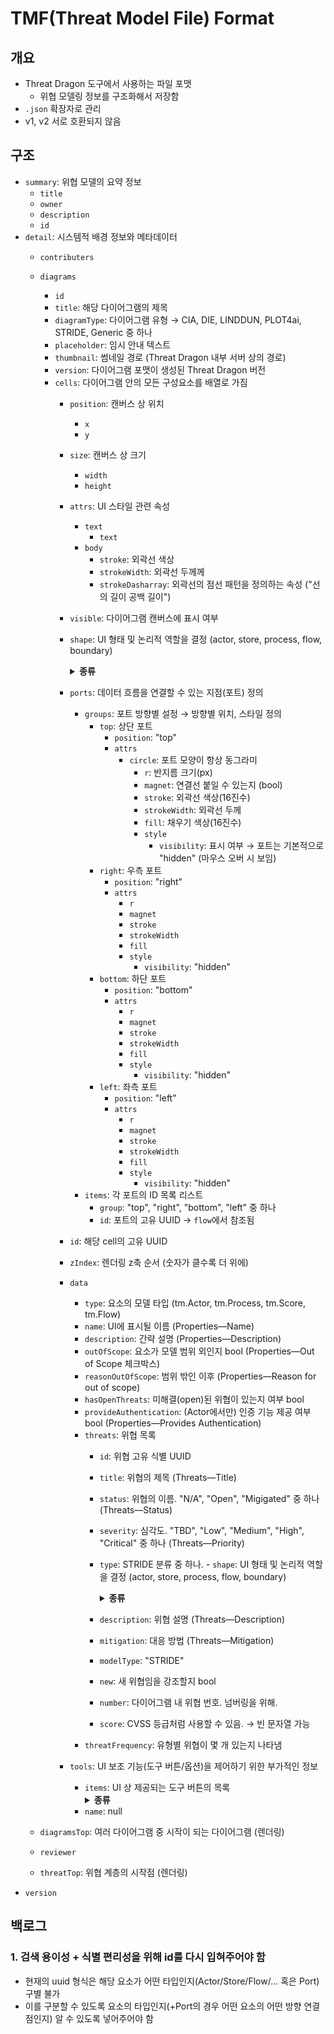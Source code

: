 # TMF(Threat Model File) Format

## 개요
- Threat Dragon 도구에서 사용하는 파일 포맷
    - 위협 모델링 정보를 구조화해서 저장함
- `.json` 확장자로 관리
- v1, v2 서로 호환되지 않음

## 구조
- `summary`: 위협 모델의 요약 정보
    - `title`
    - `owner`
    - `description`
    - `id`
- `detail`: 시스템적 배경 정보와 메타데이터
    - `contributers`
    - `diagrams`
        - `id`
        - `title`: 해당 다이어그램의 제목
        - `diagramType`: 다이어그램 유형 → CIA, DIE, LINDDUN, PLOT4ai, STRIDE, Generic 중 하나
        - `placeholder`: 임시 안내 텍스트
        - `thumbnail`: 썸네일 경로 (Threat Dragon 내부 서버 상의 경로)
        - `version`: 다이어그램 포맷이 생성된 Threat Dragon 버전
        - `cells`: 다이어그램 안의 모든 구성요소를 배열로 가짐
            - `position`: 캔버스 상 위치
                - `x`
                - `y`
            - `size`: 캔버스 상 크기
                - `width`
                - `height`
            - `attrs`: UI 스타일 관련 속성
                - `text`
                    - `text`
                - `body`
                    - `stroke`: 외곽선 색상
                    - `strokeWidth`: 외곽선 두께께
                    - `strokeDasharray`: 외곽선의 점선 패턴을 정의하는 속성 ("선의 길이 공백 길이")
            - `visible`: 다이어그램 캔버스에 표시 여부
            - `shape`: UI 형태 및 논리적 역할을 결정 (actor, store, process, flow, boundary)
                <details>
                    <summary><b>종류</b></summary>
                    <div>
                        <li>actor: 사용자/외부 시스템</li>
                        <li>store: 데이터 저장소</li>
                        <li>process: 내부 처리 기능</li>
                        <li>flow: 흐름선(연결선)</li>
                        <li>boundary: 트러스트 경계</li>
                    </div>
                </details>

            - `ports`: 데이터 흐름을 연결할 수 있는 지점(포트) 정의
                - `groups`: 포트 방향별 설정 → 방향별 위치, 스타일 정의
                    - `top`: 상단 포트
                        - `position`: "top"
                        - `attrs`
                            - `circle`: 포트 모양이 항상 동그라미
                                - `r`: 반지름 크기(px)
                                - `magnet`: 연결선 붙일 수 있는지 (bool)
                                - `stroke`: 외곽선 색상(16진수)
                                - `strokeWidth`: 외곽선 두께
                                - `fill`: 채우기 색상(16진수)
                                - `style`
                                    - `visibility`: 표시 여부 → 포트는 기본적으로 "hidden" (마우스 오버 시 보임)
                    - `right`: 우측 포트
                        - `position`: "right"
                        - `attrs`
                            - `r`
                            - `magnet`
                            - `stroke`
                            - `strokeWidth`
                            - `fill`
                            - `style`
                                - `visibility`: "hidden"
                    - `bottom`: 하단 포트
                        - `position`: "bottom"
                        - `attrs`
                            - `r`
                            - `magnet`
                            - `stroke`
                            - `strokeWidth`
                            - `fill`
                            - `style`
                                - `visibility`: "hidden"
                    - `left`:  좌측 포트
                        - `position`: "left"
                        - `attrs`
                            - `r`
                            - `magnet`
                            - `stroke`
                            - `strokeWidth`
                            - `fill`
                            - `style`
                                - `visibility`: "hidden"
                - `items`: 각 포트의 ID 목록 리스트
                    - `group`: "top", "right", "bottom", "left" 중 하나
                    - `id`: 포트의 고유 UUID → `flow`에서 참조됨
            - `id`: 해당 cell의 고유 UUID
            - `zIndex`: 렌더링 z축 순서 (숫자가 클수록 더 위에)
            - `data`
                - `type`: 요소의 모델 타입 (tm.Actor, tm.Process, tm.Score, tm.Flow)
                - `name`: UI에 표시될 이름 (Properties—Name)
                - `description`: 간략 설명 (Properties—Description)
                - `outOfScope`: 요소가 모델 범위 외인지 bool (Properties—Out of Scope 체크박스)
                - `reasonOutOfScope`: 범위 밖인 이후 (Properties—Reason for out of scope)
                - `hasOpenThreats`: 미해결(open)된 위협이 있는지 여부 bool
                - `provideAuthentication`: (Actor에서만) 인증 기능 제공 여부 bool (Properties—Provides Authentication)
                - `threats`: 위협 목록
                    - `id`: 위협 고유 식별 UUID
                    - `title`: 위협의 제목 (Threats—Title)
                    - `status`: 위협의 이름. "N/A", "Open", "Migigated" 중 하나 (Threats—Status) 
                    - `severity`: 심각도. "TBD", "Low", "Medium", "High", "Critical" 중 하나 (Threats—Priority)
                    - `type`: STRIDE 분류 중 하나.
                                - `shape`: UI 형태 및 논리적 역할을 결정 (actor, store, process, flow, boundary)
                        <details>
                            <summary><b>종류</b></summary>
                            <div>
                                <li>Spoofing</li>
                                <li>Tampering</li>
                                <li>Repudiation</li>
                                <li>Information disclosure</li>
                                <li>Denial of service</li>
                                <li>Elavation of privilege</li>
                            </div>
                        </details>
                                       
                    - `description`: 위협 설명 (Threats—Description)
                    - `mitigation`: 대응 방법 (Threats—Mitigation)
                    - `modelType`: "STRIDE"
                    - `new`: 새 위협임을 강조할지 bool
                    - `number`: 다이어그램 내 위협 번호. 넘버링을 위해.
                    - `score`: CVSS 등급처럼 사용할 수 있음. → 빈 문자열 가능
                - `threatFrequency`: 유형별 위협이 몇 개 있는지 나타냄
            - `tools`: UI 보조 기능(도구 버튼/옵션)을 제어하기 위한 부가적인 정보
                - `items`: UI 상 제공되는 도구 버튼의 목록
                        <details>
                            <summary><b>종류</b></summary>
                            <div>
                                <li>boundary: 셀을 트러스트 경계로 감싸는 기능</li>
                                <li>button-remove</li>
                                <li>button-clone</li>
                                <li>button-link</li>
                                <li>button-settings</li>
                            </div>
                        </details>
                - `name`: null

    - `diagramsTop`: 여러 다이어그램 중 시작이 되는 다이어그램 (렌더링)
    - `reviewer`
    - `threatTop`: 위협 계층의 시작점 (렌더링)
- `version`

## 백로그
### **1. 검색 용이성 + 식별 편리성을 위해 id를 다시 입혀주어야 함**
- 현재의 uuid 형식은 해당 요소가 어떤 타입인지(Actor/Store/Flow/... 혹은 Port) 구별 불가
- 이를 구분할 수 있도록 요소의 타입인지(+Port의 경우 어떤 요소의 어떤 방향 연결점인지) 알 수 있도록 넣어주어야 함
